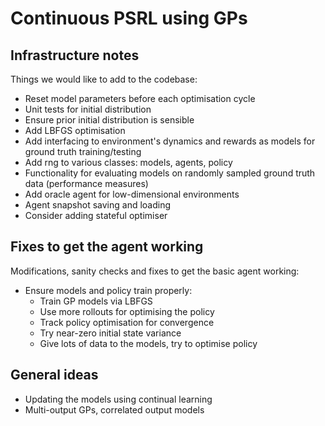 # Continuous PSRL using GPs

## Infrastructure notes

Things we would like to add to the codebase:
* Reset model parameters before each optimisation cycle
* Unit tests for initial distribution
* Ensure prior initial distribution is sensible
* Add LBFGS optimisation
* Add interfacing to environment's dynamics and rewards as models for ground truth training/testing
* Add rng to various classes: models, agents, policy
* Functionality for evaluating models on randomly sampled ground truth data (performance measures)
* Add oracle agent for low-dimensional environments
* Agent snapshot saving and loading
* Consider adding stateful optimiser

## Fixes to get the agent working

Modifications, sanity checks and fixes to get the basic agent working:
* Ensure models and policy train properly:
  - Train GP models via LBFGS
  - Use more rollouts for optimising the policy
  - Track policy optimisation for convergence
  - Try near-zero initial state variance
  - Give lots of data to the models, try to optimise policy

## General ideas

* Updating the models using continual learning
* Multi-output GPs, correlated output models
